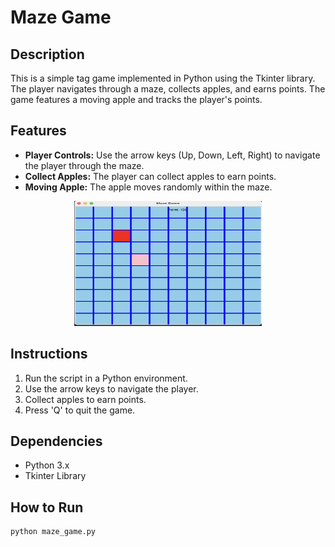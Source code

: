 # Maze Game

## Description

This is a simple tag game implemented in Python using the Tkinter library. The player navigates through a maze, collects apples, and earns points. The game features a moving apple and tracks the player's points.

## Features

- **Player Controls:** Use the arrow keys (Up, Down, Left, Right) to navigate the player through the maze.
- **Collect Apples:** The player can collect apples to earn points.
- **Moving Apple:** The apple moves randomly within the maze.

<p align="center">
  <img src="images/tag.png" alt="Tag Game" width="300" height="200">
</p>

## Instructions

1. Run the script in a Python environment.
2. Use the arrow keys to navigate the player.
3. Collect apples to earn points.
4. Press 'Q' to quit the game.

## Dependencies

- Python 3.x
- Tkinter Library

## How to Run

```bash
python maze_game.py
